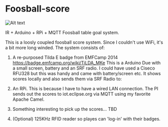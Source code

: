 # Foosball-score

![Alt text](https://cloud.githubusercontent.com/assets/1476541/18579986/da73059e-7bf0-11e6-975c-9378f2495329.jpg)

IR + Arduino + RPi + MQTT Foosball table goal system.

This is a loosly coupled foosball score system. Since I couldn't use WiFi, it's a bit more long winded. The system consists of:

1) A re-purposed Tilda E badge from EMFCamp 2014
https://badge.emfcamp.org/wiki/TiLDA_MKe
This is a Arduino Due with a small screen, battery and an SRF radio. I
could have used a Ciseco RFU328 but this was handy and came with
battery/screen etc. It shows scores locally and also sends them via SRF
Radio to:

2) An RPi. This is because I have to have a wired LAN connection. The PI
sends out the scores to iot.eclipse.org via MQTT using my favorite Apache Camel.

3) Something interesting to pick up the scores... TBD

4) (Optional) 125KHz RFID reader so playes can 'log-in' with their badges.
